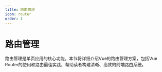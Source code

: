 ```yaml
---
title: 路由管理
icon: router
order: 1
---
```


# 路由管理

路由管理是单页应用的核心功能。本节将详细介绍Vue的路由管理方案，包括Vue Router的使用和路由最佳实践，帮助读者构建清晰、高效的前端路由系统。
